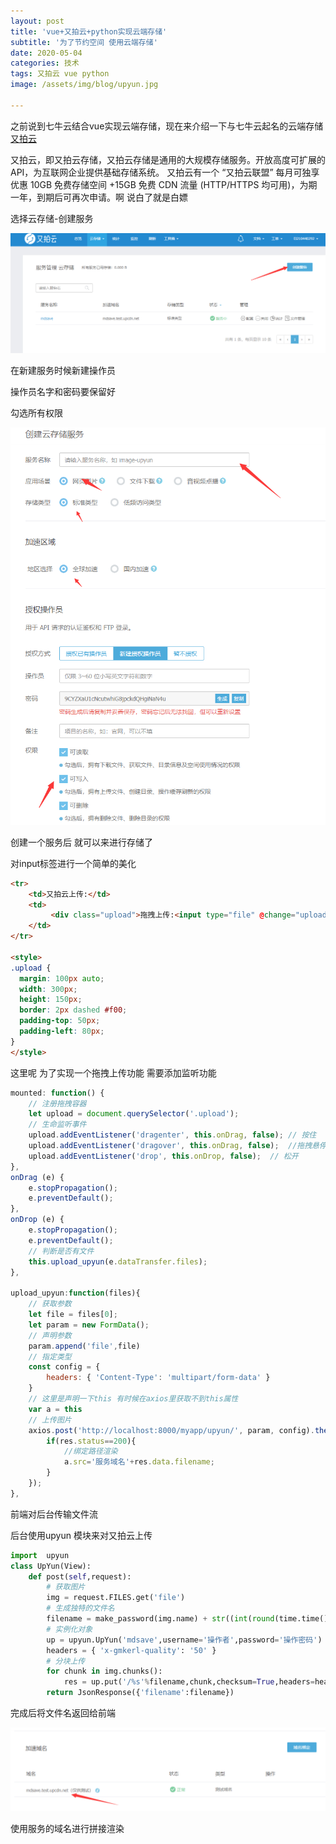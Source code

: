 ```yaml
---
layout: post
title: 'vue+又拍云+python实现云端存储'
subtitle: '为了节约空间 使用云端存储'
date: 2020-05-04
categories: 技术
tags: 又拍云 vue python
image: /assets/img/blog/upyun.jpg

---
```


之前说到七牛云结合vue实现云端存储，现在来介绍一下与七牛云起名的云端存储[又拍云](https://www.upyun.com/)

又拍云，即又拍云存储，又拍云存储是通用的大规模存储服务。开放高度可扩展的API，为互联网企业提供基础存储系统。 又拍云有一个 “又拍云联盟” 每月可独享优惠 10GB 免费存储空间 +15GB 免费 CDN 流量 (HTTP/HTTPS 均可用)，为期一年，到期后可再次申请。啊 说白了就是白嫖 

选择云存储-创建服务

![控制台](/assets/img/youpai/控制台.png)

在新建服务时候新建操作员

操作员名字和密码要保留好

勾选所有权限

![新建服务](/assets/img/youpai/新建服务.png)

创建一个服务后 就可以来进行存储了

对input标签进行一个简单的美化

```html
<tr>	
    <td>又拍云上传:</td>
    <td>
         <div class="upload">拖拽上传:<input type="file" @change="upload_upyun"/></div>
    </td>
</tr>

<style>
.upload {
  margin: 100px auto;
  width: 300px;
  height: 150px;
  border: 2px dashed #f00;
  padding-top: 50px;
  padding-left: 80px;
}
</style>
```

这里呢 为了实现一个拖拽上传功能 需要添加监听功能

```js
mounted: function() {
    // 注册拖拽容器
    let upload = document.querySelector('.upload');
    // 生命监听事件
    upload.addEventListener('dragenter', this.onDrag, false); // 按住
    upload.addEventListener('dragover', this.onDrag, false);  //拖拽悬停
    upload.addEventListener('drop', this.onDrop, false);  // 松开
},
onDrag (e) {
    e.stopPropagation();
    e.preventDefault();
},
onDrop (e) {
    e.stopPropagation();
    e.preventDefault();
    // 判断是否有文件
    this.upload_upyun(e.dataTransfer.files);
},

upload_upyun:function(files){
    // 获取参数
    let file = files[0];
    let param = new FormData();
    // 声明参数
    param.append('file',file)
    // 指定类型
    const config = {
        headers: { 'Content-Type': 'multipart/form-data' }
    } 
    // 这里是声明一下this 有时候在axios里获取不到this属性
    var a = this
    // 上传图片
    axios.post('http://localhost:8000/myapp/upyun/', param, config).then(function(res) {
        if(res.status==200){
            //绑定路径渲染
            a.src='服务域名'+res.data.filename;
        }
    });
},
```

前端对后台传输文件流

后台使用upyun 模块来对又拍云上传

```python
import  upyun
class UpYun(View):
    def post(self,request):
        # 获取图片
        img = request.FILES.get('file')
        # 生成独特的文件名
        filename = make_password(img.name) + str((int(round(time.time() * 1000)))) + ".jpg"
        # 实例化对象
        up = upyun.UpYun('mdsave',username='操作者',password='操作密码')
        headers = { 'x-gmkerl-quality': '50' }
        # 分块上传
        for chunk in img.chunks():
            res = up.put('/%s'%filename,chunk,checksum=True,headers=headers)
        return JsonResponse({'filename':filename})
```

完成后将文件名返回给前端

![域名](/assets/img/youpai/域名.png)

使用服务的域名进行拼接渲染